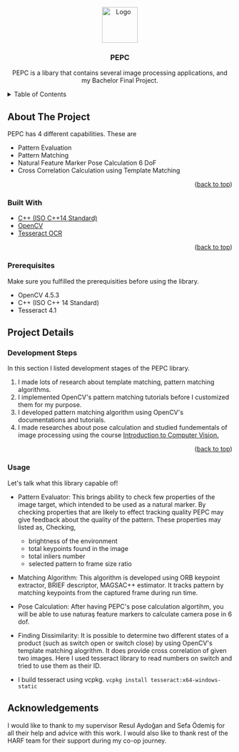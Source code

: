 <div id="top"></div>


<!-- PROJECT LOGO -->
<br />
<div align="center">
    <img src="images/logo.png" alt="Logo" width="80" height="80">
  </a>

<h3 align="center">PEPC</h3>

  <p align="center">
    PEPC is a libary that contains several image processing applications, and my Bachelor Final Project.   

</div>



<!-- TABLE OF CONTENTS -->
<details>
  <summary>Table of Contents</summary>
  <ol>
    <li>
      <a href="#about-the-project">About The Project</a> 
      <ul>
        <li><a href="#built-with">Built With</a></li>
        <li><a href="#prerequisites">Prerequisites</a></li>
      </ul>
    </li>
    <li>
         <a href="#project-details">Project Details Steps</a>
    <ul>
        <li><a href="#development-steps">Development Steps</a></li>
        <li><a href="#usage">Usage</a></li>
    </ul>
    </li>
    <li><a href="#acknowledgments">Acknowledgments</a></li>
  </ol>
</details>



<!-- ABOUT THE PROJECT -->
## About The Project

PEPC has 4 different capabilities. These are
* Pattern Evaluation
* Pattern Matching
* Natural Feature Marker Pose Calculation 6 DoF
* Cross Correlation Calculation using Template Matching

<p align="right">(<a href="#top">back to top</a>)</p>



### Built With
* [C++ (ISO C++14 Standard) ](https://isocpp.org/wiki/faq/cpp14)
* [OpenCV](https://opencv.org/)
* [Tesseract OCR](https://github.com/tesseract-ocr/tesseract)

<p align="right">(<a href="#top">back to top</a>)</p>



<!-- GETTING STARTED -->
### Prerequisites
Make sure you fulfilled the prerequisities before using the library.
* OpenCV 4.5.3
* C++ (ISO C++ 14 Standard)
* Tesseract 4.1

## Project Details

### Development Steps
In this section I listed development stages of the PEPC library. 

1. I made lots of research about template matching, pattern matching algorithms. 
2. I implemented OpenCV's pattern matching tutorials before I customized them for my purpose.
3. I developed pattern matching algorithm using OpenCV's documentations and tutorials.
4. I made researches about pose calculation and studied fundementals of image processing using the course <a href="https://www.udacity.com/course/introduction-to-computer-vision--ud810">Introduction to Computer Vision. </a>

<p align="right">(<a href="#top">back to top</a>)</p>



<!-- USAGE EXAMPLES -->
### Usage

Let's talk what this library capable of!

* Pattern Evaluator:
This brings ability to check few properties of the image target, which intended to be used as a natural marker. By checking properties that are likely to effect tracking quality PEPC may give feedback about the quality of the pattern. These properties may listed as,
    Checking,
    - brightness of the environment
    - total keypoints found in the image
    - total inliers number
    - selected pattern to frame size ratio
    
 * Matching Algorithm:
 This algorithm is developed using ORB keypoint extractor, BRIEF descriptor, MAGSAC++ estimator. It tracks pattern by matching keypoints from the captured frame during run time.
 
 * Pose Calculation:
 After having PEPC's pose calculation algortihm, you will be able to use naturaş feature markers to calculate camera pose in 6 dof.
 
 * Finding Dissimilarity:
 It is possible to determine two different states of a product (such as switch open or switch close) by using OpenCV's template matching alogrithm. It does provide cross correlation of given two images. Here I used tesseract library to read numbers on switch and tried to use them as their ID. 
 
 - I build tesseract using vcpkg. `vcpkg install tesseract:x64-windows-static`

## Acknowledgements
I would like to thank to my supervisor Resul Aydoğan and Sefa Ödemiş for all their help and advice with this work. I would also like to thank rest of the HARF team for their support during my co-op journey.
